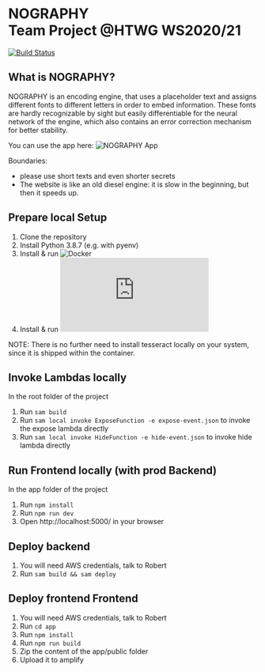 # NOGRAPHY<br>Team Project @HTWG WS2020/21
[![Build Status](https://travis-ci.com/steganographie-HTWG/steganographie.svg?branch=master)](https://travis-ci.com/github/steganographie-HTWG/steganographie)

## What is NOGRAPHY?

NOGRAPHY is an encoding engine, that uses a placeholder text and assigns different fonts to different letters in order to embed information. These fonts are hardly recognizable by sight but easily differentiable for the neural network of the engine, which also contains an error correction mechanism for better stability.

You can use the app here: ![NOGRAPHY App](https://nography.cc/)

Boundaries:
- please use short texts and even shorter secrets
- The website is like an old diesel engine: it is slow in the beginning, but then it speeds up.

## Prepare local Setup
1. Clone the repository
2. Install Python 3.8.7 (e.g. with pyenv)
3. Install & run ![Docker](https://docs.docker.com/engine/install/)
4. Install & run ![AWS SAM](https://docs.aws.amazon.com/serverless-application-model/latest/developerguide/serverless-sam-cli-install.html)

NOTE: There is no further need to install tesseract locally on your system, since it is shipped within the container.

## Invoke Lambdas locally
In the root folder of the project

1. Run `sam build`
2. Run `sam local invoke ExposeFunction -e expose-event.json` to invoke the expose lambda directly
3. Run `sam local invoke HideFunction -e hide-event.json` to invoke hide lambda directly

## Run Frontend locally (with prod Backend)
In the app folder of the project

1. Run `npm install`
2. Run `npm run dev`
3. Open http://localhost:5000/ in your browser

## Deploy backend
1. You will need AWS credentials, talk to Robert
2. Run `sam build && sam deploy` 

## Deploy frontend Frontend
1. You will need AWS credentials, talk to Robert
2. Run `cd app`
3. Run `npm install`
4. Run `npm run build`
5. Zip the content of the app/public folder
6. Upload it to amplify